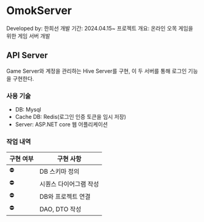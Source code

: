 # OmokServer
Developed by: 한희선
개발 기간: 2024.04.15~
프로젝트 개요: 온라인 오목 게임을 위한 게임 서버 개발

## API Server
Game Server와 계정을 관리하는 Hive Server를 구현,
이 두 서버를 통해 로그인 기능을 구현한다.
 
### 사용 기술
- DB: Mysql
- Cache DB: Redis(로그인 인증 토큰을 임시 저장)
- Server: ASP.NET core 웹 어플리케이션

### 작업 내역
|구현 여부|구현 사항|
|------|------|
|⛔|DB 스키마 정의|
|⛔|시퀀스 다이어그램 작성|
|⛔|DB와 프로젝트 연결|
|⛔|DAO, DTO 작성|
  
